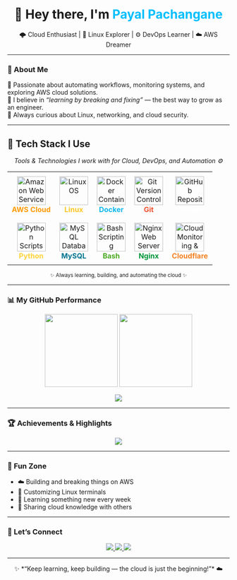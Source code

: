 <h1 align="center">👋 Hey there, I'm <span style="color:#00BFFF;">Payal Pachangane</span></h1>
<p align="center">
  🌩️ Cloud Enthusiast | 🐧 Linux Explorer | ⚙️ DevOps Learner | ☁️ AWS Dreamer  
</p>

---

### 🌟 About Me
💫 Passionate about automating workflows, monitoring systems, and exploring AWS cloud solutions.  
🎯 I believe in *“learning by breaking and fixing”* — the best way to grow as an engineer.  
💬 Always curious about Linux, networking, and cloud security.

---
## 🧩 Tech Stack I Use

<p align="center">
  <em>Tools & Technologies I work with for Cloud, DevOps, and Automation ⚙️</em>
</p>

<table align="center">
  <tr>
    <td align="center" style="padding:10px;">
      <img src="https://skillicons.dev/icons?i=aws" width="65" title="Amazon Web Services" />
      <br><b><font color="#FF9900">AWS Cloud</font></b>
    </td>
    <td align="center" style="padding:10px;">
      <img src="https://skillicons.dev/icons?i=linux" width="65" title="Linux OS" />
      <br><b><font color="#FCC624">Linux</font></b>
    </td>
    <td align="center" style="padding:10px;">
      <img src="https://skillicons.dev/icons?i=docker" width="65" title="Docker Containers" />
      <br><b><font color="#0db7ed">Docker</font></b>
    </td>
    <td align="center" style="padding:10px;">
      <img src="https://skillicons.dev/icons?i=git" width="65" title="Git Version Control" />
      <br><b><font color="#F1502F">Git</font></b>
    </td>
    <td align="center" style="padding:10px;">
      <img src="https://skillicons.dev/icons?i=github" width="65" title="GitHub Repositories" />
      <br><b><font color="#FFFFFF">GitHub</font></b>
    </td>
  </tr>
  <tr>
    <td align="center" style="padding:10px;">
      <img src="https://skillicons.dev/icons?i=python" width="65" title="Python Scripts" />
      <br><b><font color="#FFD43B">Python</font></b>
    </td>
    <td align="center" style="padding:10px;">
      <img src="https://skillicons.dev/icons?i=mysql" width="65" title="MySQL Database" />
      <br><b><font color="#00758F">MySQL</font></b>
    </td>
    <td align="center" style="padding:10px;">
      <img src="https://skillicons.dev/icons?i=bash" width="65" title="Bash Scripting" />
      <br><b><font color="#4EAA25">Bash</font></b>
    </td>
    <td align="center" style="padding:10px;">
      <img src="https://skillicons.dev/icons?i=nginx" width="65" title="Nginx Web Server" />
      <br><b><font color="#009639">Nginx</font></b>
    </td>
    <td align="center" style="padding:10px;">
      <img src="https://skillicons.dev/icons?i=cloudflare" width="65" title="Cloud Monitoring & CDN" />
      <br><b><font color="#F38020">Cloudflare</font></b>
    </td>
  </tr>
</table>

<p align="center">
  <sub>✨ Always learning, building, and automating the cloud ✨</sub>
</p>


  

---

### 📊 My GitHub Performance
<p align="center">
  <img src="https://github-readme-stats.vercel.app/api?username=PayalPachangane&show_icons=true&theme=ayu-mirage&hide_border=true" height="165"/>
  <img src="https://github-readme-streak-stats.herokuapp.com?user=PayalPachangane&theme=ayu-mirage&hide_border=true" height="165"/>
</p>

<p align="center">
  <img src="https://github-readme-stats.vercel.app/api/top-langs/?username=PayalPachangane&layout=compact&theme=ayu-mirage&hide_border=true"/>
</p>

---

### 🏆 Achievements & Highlights
<p align="center">
  <img src="https://github-profile-trophy.vercel.app/?username=PayalPachangane&theme=discord&no-frame=true&margin-w=15&column=6"/>
</p>

---

### 🌈 Fun Zone
- ☁️ Building and breaking things on AWS  
- 🐧 Customizing Linux terminals  
- 🧠 Learning something new every week  
- 💬 Sharing cloud knowledge with others  

---

### 🔗 Let’s Connect
<p align="center">
  <a href="https://www.linkedin.com/in/payal-pachangane/" target="_blank">
    <img src="https://img.shields.io/badge/LinkedIn-0077B5?style=for-the-badge&logo=linkedin&logoColor=white"/>
  </a>
  <a href="mailto:payalpachangane@gmail.com">
    <img src="https://img.shields.io/badge/Gmail-D14836?style=for-the-badge&logo=gmail&logoColor=white"/>
  </a>
  <a href="https://github.com/PayalPachangane">
    <img src="https://img.shields.io/badge/GitHub%20Profile-181717?style=for-the-badge&logo=github&logoColor=white"/>
  </a>
</p>

---

<p align="center">✨ *“Keep learning, keep building — the cloud is just the beginning!”* ☁️</p>
